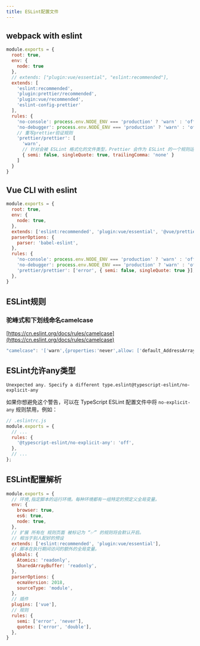 ```yaml
---
title: ESLint配置文件
---
```




## webpack with eslint

```js
module.exports = {
  root: true,
  env: {
    node: true
  },
  // extends: ["plugin:vue/essential", "eslint:recommended"],
  extends: [
    'eslint:recommended',
    'plugin:prettier/recommended',
    'plugin:vue/recommended',
    'eslint-config-prettier'
  ],
  rules: {
    'no-console': process.env.NODE_ENV === 'production' ? 'warn' : 'off',
    'no-debugger': process.env.NODE_ENV === 'production' ? 'warn' : 'off',
    // 重写prettier验证规则
    'prettier/prettier': [
      'warn',
      // 针对会被 ESLint 格式化的文件类型，Prettier 会作为 ESLint 的一个规则运行并格式化文件，因此需要添加如下配置
      { semi: false, singleQuote: true, trailingComma: 'none' }
    ]
  }
}
```

## Vue CLI with eslint

```js
module.exports = {
  root: true,
  env: {
    node: true,
  },
  extends: ['eslint:recommended', 'plugin:vue/essential', '@vue/prettier'],
  parserOptions: {
    parser: 'babel-eslint',
  },
  rules: {
    'no-console': process.env.NODE_ENV === 'production' ? 'warn' : 'off',
    'no-debugger': process.env.NODE_ENV === 'production' ? 'warn' : 'off',
    'prettier/prettier': ['error', { semi: false, singleQuote: true }],
  },
}
```

## ESLint规则

### 驼峰式和下划线命名camelcase

[https://cn.eslint.org/docs/rules/camelcase](https://cn.eslint.org/docs/rules/camelcase)

```js
"camelcase": '['warn',{properties:'never',allow: ['default_AddressArray']}]'
```

## ESLint允许any类型

`Unexpected any. Specify a different type.eslint@typescript-eslint/no-explicit-any`

如果你想避免这个警告，可以在 TypeScript ESLint 配置文件中将 `no-explicit-any` 规则禁用，例如：

```js
// .eslintrc.js
module.exports = {
  // ...
  rules: {
    '@typescript-eslint/no-explicit-any': 'off',
  },
  // ...
};
```

## ESLint配置解析

```js
module.exports = {
  // 环境,指定脚本的运行环境。每种环境都有一组特定的预定义全局变量。
  env: {
    browser: true,
    es6: true,
    node: true,
  },
  // 扩展 所有在 规则页面 被标记为 “✅” 的规则将会默认开启。
  // 相当于别人配好的预设
  extends: ['eslint:recommended', 'plugin:vue/essential'],
  // 脚本在执行期间访问的额外的全局变量。
  globals: {
    Atomics: 'readonly',
    SharedArrayBuffer: 'readonly',
  },
  parserOptions: {
    ecmaVersion: 2018,
    sourceType: 'module',
  },
  // 插件
  plugins: ['vue'],
  // 规则
  rules: {
    semi: ['error', 'never'],
    quotes: ['error', 'double'],
  },
}
```

